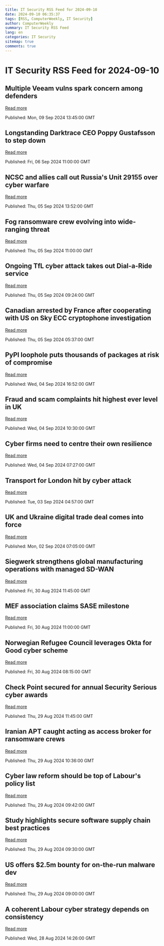 ```yaml
---
title: IT Security RSS Feed for 2024-09-10
date: 2024-09-10 06:35:37
tags: [RSS, ComputerWeekly, IT Security]
author: ComputerWeekly
summary: IT Security RSS Feed
lang: en
categories: IT Security
sitemap: true
comments: true
---
```


# IT Security RSS Feed for 2024-09-10

## Multiple Veeam vulns spark concern among defenders
[Read more](https://www.computerweekly.com/news/366610118/Multiple-Veeam-vulns-spark-concern-among-defenders)

Published: Mon, 09 Sep 2024 13:45:00 GMT

## Longstanding Darktrace CEO Poppy Gustafsson to step down
[Read more](https://www.computerweekly.com/news/366610052/Longstanding-Darktrace-CEO-Poppy-Gustafsson-to-step-down)

Published: Fri, 06 Sep 2024 11:00:00 GMT

## NCSC and allies call out Russia's Unit 29155 over cyber warfare
[Read more](https://www.computerweekly.com/news/366609814/NCSC-and-allies-call-out-Russias-Unit-29155-over-cyber-warfare)

Published: Thu, 05 Sep 2024 13:52:00 GMT

## Fog ransomware crew evolving into wide-ranging threat
[Read more](https://www.computerweekly.com/news/366609793/Fog-ransomware-crew-evolving-into-wide-ranging-threat)

Published: Thu, 05 Sep 2024 11:00:00 GMT

## Ongoing TfL cyber attack takes out Dial-a-Ride service
[Read more](https://www.computerweekly.com/news/366609606/Ongoing-TfL-cyber-attack-takes-out-Dial-a-Ride-service)

Published: Thu, 05 Sep 2024 09:24:00 GMT

## Canadian arrested by France after cooperating with US on Sky ECC cryptophone investigation
[Read more](https://www.computerweekly.com/news/366609662/Canadian-arrested-by-France-after-cooperating-with-US-on-Sky-ECC-cryptophone-investigation)

Published: Thu, 05 Sep 2024 05:37:00 GMT

## PyPI loophole puts thousands of packages at risk of compromise
[Read more](https://www.computerweekly.com/news/366609663/PyPI-loophole-puts-thousands-of-packages-at-risk-of-compromise)

Published: Wed, 04 Sep 2024 16:52:00 GMT

## Fraud and scam complaints hit highest ever level in UK
[Read more](https://www.computerweekly.com/news/366609601/Fraud-and-scam-complaints-hit-highest-ever-level-in-UK)

Published: Wed, 04 Sep 2024 10:30:00 GMT

## Cyber firms need to centre their own resilience
[Read more](https://www.computerweekly.com/opinion/Cyber-firms-need-to-centre-their-own-resilience)

Published: Wed, 04 Sep 2024 07:27:00 GMT

## Transport for London hit by cyber attack
[Read more](https://www.computerweekly.com/news/366609247/Transport-for-London-hit-by-cyber-attack)

Published: Tue, 03 Sep 2024 04:57:00 GMT

## UK and Ukraine digital trade deal comes into force
[Read more](https://www.computerweekly.com/news/366609495/UK-and-Ukraine-digital-trade-deal-comes-into-force)

Published: Mon, 02 Sep 2024 07:05:00 GMT

## Siegwerk strengthens global manufacturing operations with managed SD-WAN
[Read more](https://www.computerweekly.com/news/366609492/Siegwerk-strengthens-global-manufacturing-operations-with-managed-SD-WAN)

Published: Fri, 30 Aug 2024 11:45:00 GMT

## MEF association claims SASE milestone
[Read more](https://www.computerweekly.com/news/366609473/MEF-association-claims-SASE-milestone)

Published: Fri, 30 Aug 2024 11:00:00 GMT

## Norwegian Refugee Council leverages Okta for Good cyber scheme
[Read more](https://www.computerweekly.com/news/366609175/Norwegian-Refugee-Council-leverages-Okta-for-Good-cyber-scheme)

Published: Fri, 30 Aug 2024 08:15:00 GMT

## Check Point secured for annual Security Serious cyber awards
[Read more](https://www.computerweekly.com/news/366609325/Check-Point-secured-for-annual-Security-Serious-cyber-awards)

Published: Thu, 29 Aug 2024 11:45:00 GMT

## Iranian APT caught acting as access broker for ransomware crews
[Read more](https://www.computerweekly.com/news/366609258/Iranian-APT-caught-acting-as-access-broker-for-ransomware-crews)

Published: Thu, 29 Aug 2024 10:36:00 GMT

## Cyber law reform should be top of Labour's policy list
[Read more](https://www.computerweekly.com/opinion/Cyber-law-reform-should-be-top-of-Labours-policy-list)

Published: Thu, 29 Aug 2024 09:42:00 GMT

## Study highlights secure software supply chain best practices
[Read more](https://www.computerweekly.com/news/366609281/Study-highlights-secure-software-supply-chain-best-practices)

Published: Thu, 29 Aug 2024 09:30:00 GMT

## US offers $2.5m bounty for on-the-run malware dev
[Read more](https://www.computerweekly.com/news/366609319/US-offers-25m-bounty-for-on-the-run-malware-dev)

Published: Thu, 29 Aug 2024 09:00:00 GMT

## A coherent Labour cyber strategy depends on consistency
[Read more](https://www.computerweekly.com/opinion/A-coherent-Labour-cyber-strategy-depends-on-consistency)

Published: Wed, 28 Aug 2024 14:26:00 GMT

